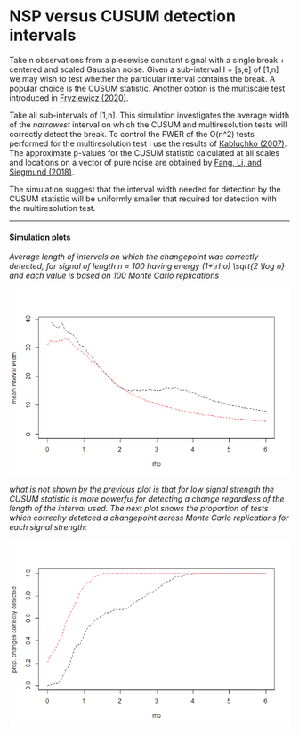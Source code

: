 # NSP versus CUSUM detection intervals

Take n observations from a piecewise constant signal with a single break + centered and scaled Gaussian noise. Given a sub-interval I = [s,e] of [1,n] we may wish to test whether the particular interval contains the break. A popular choice is the CUSUM statistic. Another option is the multiscale test introduced in [Fryzlewicz (2020)](https://stats.lse.ac.uk/fryzlewicz/nsp/nsp.pdf).

Take all sub-intervals of [1,n]. This simulation investigates the average width of the *narrowest* interval on which the CUSUM and multiresolution tests will correctly detect the break. To control the FWER of the O(n^2) tests performed for the multiresolution test I use the results of [Kabluchko (2007)](https://arxiv.org/abs/0706.1849). The approximate p-values for the CUSUM statistic calculated at all scales and locations on a vector of pure noise are obtained by [Fang, Li, and Siegmund (2018)](https://arxiv.org/abs/1608.03032).

The simulation suggest that the interval width needed for detection by the CUSUM statistic will be uniformly smaller that required for detection with the multiresolution test.

---

#### Simulation plots

*Average length of intervals on which the changepoint was correctly detected, for signal of length n = 100 having energy (1+\rho) \sqrt{2 \log n} and each value is based on 100 Monte Carlo replications*

![](detection_interval_lengths.png)

*what is not shown by the previous plot is that for low signal strength the CUSUM statistic is more powerful for detecting a change regardless of the length of the interval used. The next plot shows the proportion of tests which correclty detetced a changepoint across Monte Carlo replications for each signal strength:*

![](prop_correct_detetcted.png)
